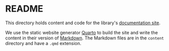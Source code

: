 # README

This directory holds content and code for the library's [documentation site].

We use the static website generator [Quarto] to build the site and write the content in their version of [Markdown].
The Markdown files are in the `content` directory and have a `.qmd` extension.

<!-- Reference Link Definitions -->

[documentation site]:   https://nessan.github.io/utilities
[Quarto]:               https://quarto.org
[Markdown]:             https://quarto.org/content/authoring/markdown-basics.html
